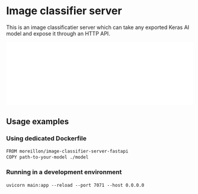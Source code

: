# Image classifier server

This is an image classificatier server which can take any exported Keras AI model and expose it through an HTTP API.

<p align="center">
  <img src="./docs/image_classifier_server.gif">
</p>


## Usage examples

### Using dedicated Dockerfile
```
FROM moreillon/image-classifier-server-fastapi
COPY path-to-your-model ./model
```

### Running in a development environment

```
uvicorn main:app --reload --port 7071 --host 0.0.0.0

```